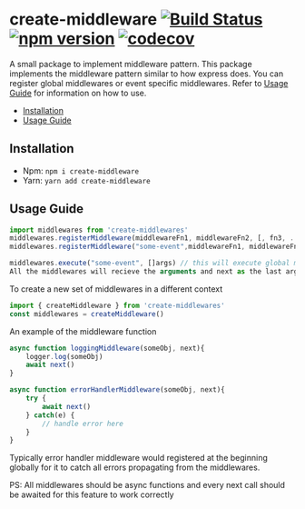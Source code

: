 # create-middleware [![Build Status](https://travis-ci.org/rramaa/create-middleware.svg?branch=master)](https://travis-ci.org/rramaa/create-middleware) [![npm version](https://img.shields.io/npm/v/create-middleware.svg)](https://www.npmjs.com/package/create-middleware) [![codecov](https://codecov.io/gh/rramaa/create-middleware/branch/master/graph/badge.svg)](https://codecov.io/gh/rramaa/create-middleware)


A small package to implement middleware pattern. This package implements the middleware pattern similar to how express does. You can register global middlewares or event specific middlewares. Refer to [Usage Guide](https://github.com/rramaa/create-middleware#usage-guide) for information on how to use.

* [Installation](https://github.com/rramaa/create-middleware#installation)
* [Usage Guide](https://github.com/rramaa/create-middleware#usage-guide)

## Installation
* Npm: `npm i create-middleware`
* Yarn: `yarn add create-middleware`

## Usage Guide
```javascript
import middlewares from 'create-middlewares'
middlewares.registerMiddleware(middlewareFn1, middlewareFn2, [, fn3, ..., fnn]) // registering global middlewares
middlewares.registerMiddleware("some-event",middlewareFn1, middlewareFn2, [, fn3, ..., fnn]) // registering event specific middlewares

middlewares.execute("some-event", []args) // this will execute global middlewares and event specific middlewares in order they were attached
All the middlewares will recieve the arguments and next as the last argument
```

To create a new set of middlewares in a different context
```javascript
import { createMiddleware } from 'create-middlewares'
const middlewares = createMiddleware()
```

An example of the middleware function
```javascript
async function loggingMiddleware(someObj, next){
    logger.log(someObj)
    await next()
}

async function errorHandlerMiddleware(someObj, next){
    try {
        await next()
    } catch(e) {
        // handle error here
    }
}
```
Typically error handler middleware would registered at the beginning globally for it to catch all errors propagating from the middlewares.

PS: All middlewares should be async functions and every next call should be awaited for this feature to work correctly
